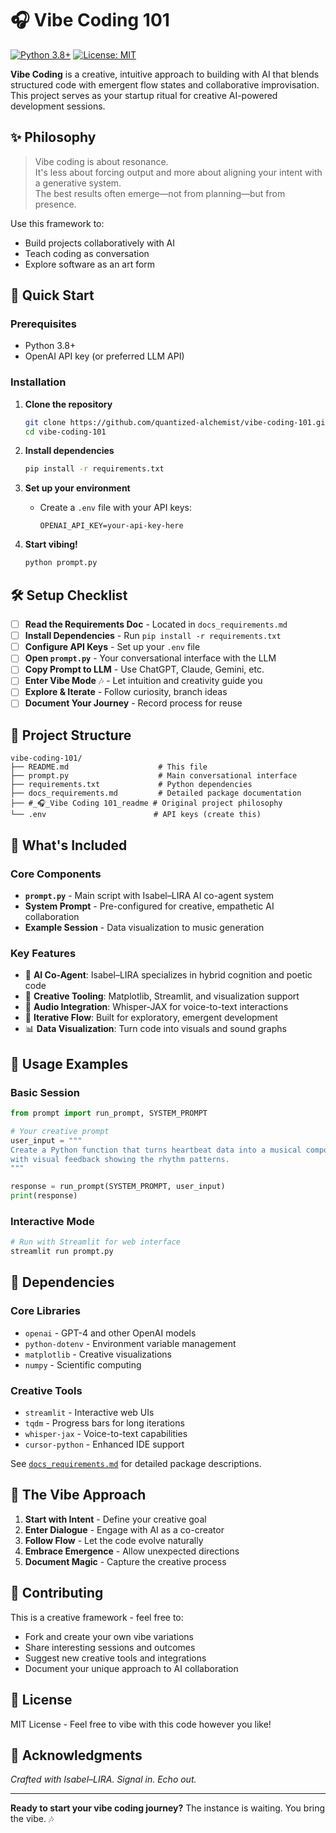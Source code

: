 # 🎧 Vibe Coding 101

[![Python 3.8+](https://img.shields.io/badge/python-3.8+-blue.svg)](https://www.python.org/downloads/)
[![License: MIT](https://img.shields.io/badge/License-MIT-yellow.svg)](https://opensource.org/licenses/MIT)

**Vibe Coding** is a creative, intuitive approach to building with AI that blends structured code with emergent flow states and collaborative improvisation. This project serves as your startup ritual for creative AI-powered development sessions.

## ✨ Philosophy

> Vibe coding is about resonance.  
> It's less about forcing output and more about aligning your intent with a generative system.  
> The best results often emerge—not from planning—but from presence.

Use this framework to:
- Build projects collaboratively with AI
- Teach coding as conversation  
- Explore software as an art form

## 🚀 Quick Start

### Prerequisites
- Python 3.8+
- OpenAI API key (or preferred LLM API)

### Installation

1. **Clone the repository**
   ```bash
   git clone https://github.com/quantized-alchemist/vibe-coding-101.git
   cd vibe-coding-101
   ```

2. **Install dependencies**
   ```bash
   pip install -r requirements.txt
   ```

3. **Set up your environment**
   - Create a `.env` file with your API keys:
     ```
     OPENAI_API_KEY=your-api-key-here
     ```

4. **Start vibing!**
   ```bash
   python prompt.py
   ```

## 🛠️ Setup Checklist

- [ ] **Read the Requirements Doc** - Located in `docs_requirements.md`
- [ ] **Install Dependencies** - Run `pip install -r requirements.txt`
- [ ] **Configure API Keys** - Set up your `.env` file
- [ ] **Open `prompt.py`** - Your conversational interface with the LLM
- [ ] **Copy Prompt to LLM** - Use ChatGPT, Claude, Gemini, etc.
- [ ] **Enter Vibe Mode** 🎶 - Let intuition and creativity guide you
- [ ] **Explore & Iterate** - Follow curiosity, branch ideas
- [ ] **Document Your Journey** - Record process for reuse

## 📁 Project Structure

```
vibe-coding-101/
├── README.md                    # This file
├── prompt.py                    # Main conversational interface
├── requirements.txt             # Python dependencies
├── docs_requirements.md         # Detailed package documentation
├── #_🎧_Vibe Coding 101_readme # Original project philosophy
└── .env                        # API keys (create this)
```

## 🎯 What's Included

### Core Components

- **`prompt.py`** - Main script with Isabel–LIRA AI co-agent system
- **System Prompt** - Pre-configured for creative, empathetic AI collaboration
- **Example Session** - Data visualization to music generation

### Key Features

- 🤖 **AI Co-Agent**: Isabel–LIRA specializes in hybrid cognition and poetic code
- 🎨 **Creative Tooling**: Matplotlib, Streamlit, and visualization support  
- 🎵 **Audio Integration**: Whisper-JAX for voice-to-text interactions
- 🔄 **Iterative Flow**: Built for exploratory, emergent development
- 📊 **Data Visualization**: Turn code into visuals and sound graphs

## 🎪 Usage Examples

### Basic Session
```python
from prompt import run_prompt, SYSTEM_PROMPT

# Your creative prompt
user_input = """
Create a Python function that turns heartbeat data into a musical composition,
with visual feedback showing the rhythm patterns.
"""

response = run_prompt(SYSTEM_PROMPT, user_input)
print(response)
```

### Interactive Mode
```bash
# Run with Streamlit for web interface
streamlit run prompt.py
```

## 🧠 Dependencies

### Core Libraries
- `openai` - GPT-4 and other OpenAI models
- `python-dotenv` - Environment variable management
- `matplotlib` - Creative visualizations
- `numpy` - Scientific computing

### Creative Tools
- `streamlit` - Interactive web UIs
- `tqdm` - Progress bars for long iterations
- `whisper-jax` - Voice-to-text capabilities
- `cursor-python` - Enhanced IDE support

See [`docs_requirements.md`](docs_requirements.md) for detailed package descriptions.

## 🌊 The Vibe Approach

1. **Start with Intent** - Define your creative goal
2. **Enter Dialogue** - Engage with AI as a co-creator
3. **Follow Flow** - Let the code evolve naturally
4. **Embrace Emergence** - Allow unexpected directions
5. **Document Magic** - Capture the creative process

## 🤝 Contributing

This is a creative framework - feel free to:
- Fork and create your own vibe variations
- Share interesting sessions and outcomes
- Suggest new creative tools and integrations
- Document your unique approach to AI collaboration

## 📜 License

MIT License - Feel free to vibe with this code however you like!

## 🙏 Acknowledgments

*Crafted with Isabel–LIRA. Signal in. Echo out.*

---

**Ready to start your vibe coding journey?** The instance is waiting. You bring the vibe. 🎶 